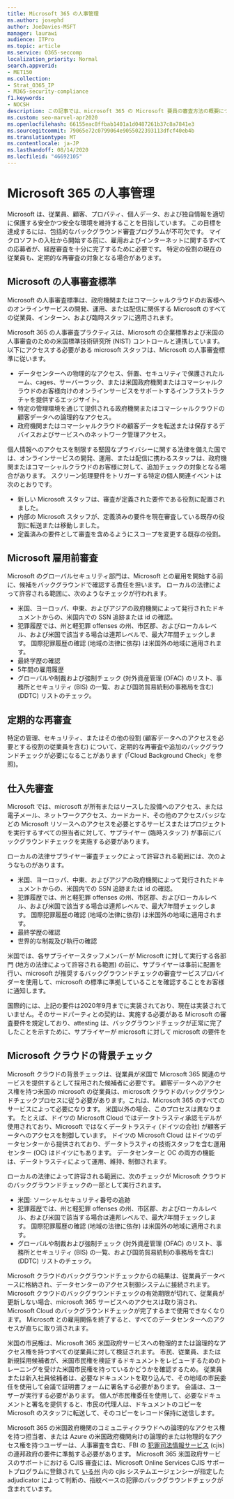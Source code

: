 ```yaml
---
title: Microsoft 365 の人事管理
ms.author: josephd
author: JoeDavies-MSFT
manager: laurawi
audience: ITPro
ms.topic: article
ms.service: O365-seccomp
localization_priority: Normal
search.appverid:
- MET150
ms.collection:
- Strat_O365_IP
- M365-security-compliance
f1.keywords:
- NOCSH
description: この記事では、microsoft 365 の Microsoft 要員の審査方法の概要について説明します。
ms.custom: seo-marvel-apr2020
ms.openlocfilehash: 66155eac8ffbab1401a1d0487261b37c8a7841e3
ms.sourcegitcommit: 79065e72c0799064e9055022393113dfcf40eb4b
ms.translationtype: MT
ms.contentlocale: ja-JP
ms.lasthandoff: 08/14/2020
ms.locfileid: "46692105"
---
```

# <a name="microsoft-365-personnel-controls"></a>Microsoft 365 の人事管理

Microsoft は、従業員、顧客、プロパティ、個人データ、および独自情報を適切に保護する安全かつ安全な環境を維持することを目指しています。 この目標を達成するには、包括的なバックグラウンド審査プログラムが不可欠です。 マイクロソフトの入社から開始する前に、雇用およびインターネットに関するすべての応募者が、経歴審査を十分に完了するために必要です。 特定の役割の現在の従業員も、定期的な再審査の対象となる場合があります。

## <a name="the-microsoft-personnel-screening-standard"></a>Microsoft の人事審査標準

Microsoft の人事審査標準は、政府機関またはコマーシャルクラウドのお客様へのオンラインサービスの開発、運用、または配信に関係する Microsoft のすべての従業員、インターン、および臨時スタッフに適用されます。

Microsoft 365 の人事審査プラクティスは、Microsoft の企業標準および米国の人事審査のための米国標準技術研究所 (NIST) コントロールと連携しています。 以下にアクセスする必要がある microsoft スタッフは、Microsoft の人事審査標準に従います。

- データセンターへの物理的なアクセス、併置、セキュリティで保護されたルーム、cages、サーバーラック、または米国政府機関またはコマーシャルクラウドのお客様向けのオンラインサービスをサポートするインフラストラクチャを提供するエッジサイト。
- 特定の管理環境を通じて提供される政府機関またはコマーシャルクラウドの顧客データへの論理的なアクセス。
- 政府機関またはコマーシャルクラウドの顧客データを転送または保存するデバイスおよびサービスへのネットワーク管理アクセス。

個人情報へのアクセスを制限する堅固なプライバシーに関する法律を備えた国では、オンラインサービスの開発、運用、または配信に携わるスタッフは、政府機関またはコマーシャルクラウドのお客様に対して、追加チェックの対象となる場合があります。 スクリーン処理要件をトリガーする特定の個人関連イベントは次のとおりです。

- 新しい Microsoft スタッフは、審査が定義された要件である役割に配置されました。
- 内部の Microsoft スタッフが、定義済みの要件を現在審査している既存の役割に転送または移動しました。
- 定義済みの要件として審査を含めるようにスコープを変更する既存の役割。

## <a name="microsoft-pre-employment-screening"></a>Microsoft 雇用前審査

Microsoft のグローバルセキュリティ部門は、Microsoft との雇用を開始する前に、候補をバックグラウンドで確認する責任を担います。
ローカルの法律によって許容される範囲に、次のようなチェックが行われます。

- 米国、ヨーロッパ、中東、およびアジアの政府機関によって発行されたドキュメントからの、米国内での SSN 追跡または id の確認。
- 犯罪履歴では、州と軽犯罪 offenses の州、市区郡、およびローカルレベル、および米国で該当する場合は連邦レベルで、最大7年間チェックします。 国際犯罪履歴の確認 (地域の法律に依存) は米国外の地域に適用されます。
- 最終学歴の確認
- 5年間の雇用履歴
- グローバルや制裁および強制チェック (対外資産管理 (OFAC) のリスト、事務所とセキュリティ (BIS) の一覧、および国防貿易統制の事務局を含む) (DDTC) リストのチェック。

## <a name="periodic-re-screening"></a>定期的な再審査

特定の管理、セキュリティ、またはその他の役割 (顧客データへのアクセスを必要とする役割の従業員を含む) について、定期的な再審査や追加のバックグラウンドチェックが必要になることがあります (「Cloud Background Check」を参照)。

## <a name="supplier-screening"></a>仕入先審査

Microsoft では、microsoft が所有またはリースした設備へのアクセス、または電子メール、ネットワークアクセス、カードカード、その他のアクセスバッジなどの Microsoft リソースへのアクセスを必要とするサービスまたはプロジェクトを実行するすべての担当者に対して、サプライヤー (臨時スタッフ) が事前にバックグラウンドチェックを実施する必要があります。

ローカルの法律サプライヤー審査チェックによって許容される範囲には、次のようなものがあります。

- 米国、ヨーロッパ、中東、およびアジアの政府機関によって発行されたドキュメントからの、米国内での SSN 追跡または id の確認。
- 犯罪履歴では、州と軽犯罪 offenses の州、市区郡、およびローカルレベル、および米国で該当する場合は連邦レベルで、最大7年間チェックします。 国際犯罪履歴の確認 (地域の法律に依存) は米国外の地域に適用されます。
- 最終学歴の確認
- 世界的な制裁及び執行の確認

米国では、各サプライヤースタッフメンバーが Microsoft に対して実行する各部門 (地方の法律によって許容される範囲) の前に、サプライヤーは事前に配置を行い、microsoft が推奨するバックグラウンドチェックの審査サービスプロバイダーを使用して、microsoft の標準に準拠していることを確認することをお客様に通知します。 

国際的には、上記の要件は2020年9月までに実装されており、現在は実装されていません。そのサードパーティとの契約は、実施する必要がある Microsoft の審査要件を規定しており、attesting は、バックグラウンドチェックが正常に完了したことを示すために、サプライヤーが microsoft に対して microsoft の要件を

## <a name="microsoft-cloud-background-check"></a>Microsoft クラウドの背景チェック

Microsoft クラウドの背景チェックは、従業員が米国で Microsoft 365 関連のサービスを提供するとして採用された候補者に必要です。 顧客データへのアクセス権を持つ米国の microsoft の従業員は、microsoft クラウドのバックグラウンドチェックプロセスに従う必要があります。これは、Microsoft 365 のすべてのサービスによって必要になります。 米国以外の場合、このプロセスは異なります。 たとえば、ドイツの Microsoft Cloud ではデータトラスティ承認モデルが使用されており、Microsoft ではなくデータトラスティ (ドイツの会社) が顧客データへのアクセスを制御しています。 ドイツの Microsoft Cloud はドイツのデータセンターから提供されており、データトラスティの技術スタッフを含む運用センター (OC) はドイツにもあります。 データセンターと OC の両方の機能は、データトラスティによって運用、維持、制御されます。

ローカルの法律によって許容される範囲に、次のチェックが Microsoft クラウドのバックグラウンドチェックの一部として実行されます。

- 米国: ソーシャルセキュリティ番号の追跡
- 犯罪履歴では、州と軽犯罪 offenses の州、市区郡、およびローカルレベル、および米国で該当する場合は連邦レベルで、最大7年間チェックします。 国際犯罪履歴の確認 (地域の法律に依存) は米国外の地域に適用されます。
- グローバルや制裁および強制チェック (対外資産管理 (OFAC) のリスト、事務所とセキュリティ (BIS) の一覧、および国防貿易統制の事務局を含む) (DDTC) リストのチェック。

Microsoft クラウドのバックグラウンドチェックからの結果は、従業員データベースに格納され、データセンターのアクセス制御システムに接続されます。 Microsoft クラウドのバックグラウンドチェックの有効期限が切れて、従業員が更新しない場合、microsoft 365 サービスへのアクセスは取り消され、Microsoft Cloud のバックグラウンドチェックが完了するまで使用できなくなります。 Microsoft との雇用関係を終了すると、すべてのデータセンターへのアクセスが直ちに取り消されます。

米国の市民権は、Microsoft 365 米国政府サービスへの物理的または論理的なアクセス権を持つすべての従業員に対して検証されます。 市民、従業員、または新規採用候補者が、米国市民権を検証するドキュメントをレビューするためのトレーニングを受けた米国市民権を持っているかどうかを確認するため。 従業員または新入社員候補者は、必要なドキュメントを取り込んで、その地域の市民委任を使用して会議で証明書フォームに署名する必要があります。 会議は、ユーザーが実行する必要があります。 個人が市民権委任を使用して、必要なドキュメントと署名を提供すると、市民の代理人は、ドキュメントのコピーを Microsoft のスタッフに転送して、そのコピーをレコード保持に送信します。

Microsoft 365 の米国政府機関のコミュニティクラウドへの論理的なアクセス権を持つ担当者、または Azure の米国政府機関向けの論理的または物理的なアクセス権を持つユーザーは、人事審査を含む、FBI の [犯罪司法情報サービス](https://www.fbi.gov/services/cjis) (cjis) の連邦政府の要件に準拠する必要があります。 Microsoft 365 米国政府サービスのサポートにおける CJIS 審査には、Microsoft Online Services CJIS サポートプログラムに登録されて [いる州](https://blogs.office.com/2013/10/23/california-and-microsoft-sign-cjis-security-policy-agreement/) 内の cjis システムエージェンシーが指定した adjudicator によって判断の、指紋ベースの犯罪のバックグラウンドチェックが含まれています。
